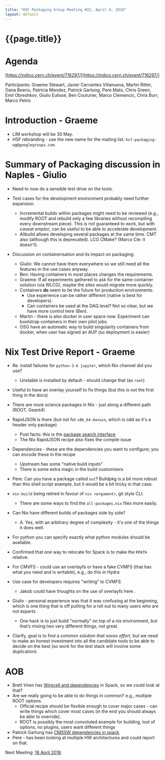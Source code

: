 ```yaml
---
title: "HSF Packaging Group Meeting #22, April 4, 2018"
layout: default
---
```


# {{page.title}}

Agenda
======
[https://indico.cern.ch/event/716297/](https://indico.cern.ch/event/716297/)

Participants: Graeme Stewart, Javier Cervantes Villanueva, Martin Ritter, Oana Boeriu, Patricia Mendez, Patrick Gartung, Pere Mato, Chris Green, Emil Obreshkov, Giulio Eulisse, Ben Couturier, Marco Clemencic, Chris Burr, Marco Petric

Introduction - Graeme
===========================
- LIM workshop will be 30 May.
- HSF rebranding - use the new name for the mailing list: `hsf-packaging-wg@googlegroups.com`. 


Summary of Packaging discussion in Naples - Giulio
==================================================

- Need to now do a sensible test drive on the tools.

- Test cases for the development environment probably need further expansion.
    - Incremental builds within packages might need to be reviewed (e.g., modify ROOT and rebuild only a few libraries without recompiling every downstream piece). This is not guaranteed to work, but with *caveat emptor*, can be useful to be able to accelerate development.
    - Alibuild allows developing several packages at the same time. CMT also (although this is deprecated). LCG CMake? (Marco Cle: it doesn't).

- Discussion on containerisation and its impact on packaging:
	- Giulio: We cannot have them everywhere so we still need all the features in the use cases anyway.
	- Ben: Having containers in most places changes the requirements.
	- Graeme: If all experiments gathered to ask for the same container solution (via WLCG), maybe the sites would migrate more quickly.
	- Containers **do** seem to be the future for production environments.
	    - Use experience can be rather different (native is best for developers).
	    - Can containers be used at the DAQ level? Not so clear, but we have more control here (Ben).
	- Martin - there is also docker in user space now. Experiment can bootstrap containers in their own pilot jobs.
	- OSG have an automatic way to build singularity containers from docker, when user has signed an AUP (so deployment is easier)


Nix Test Drive Report - Graeme
===================================

- Re. install failures for `python-3.6 jupyter`, which Nix channel did you use?
    - Unstable is installed by default - should change that (as `root`)
- Useful to have an overlay yourself to fix things (but this is not the first thing in the docs)
- There are more science packages in Nix - just along a different path (ROOT, Geant4)
- RapidJSON is there (but not for `x86_64-darwin`, which is odd as it's a header only package)
    - Post facto: this is the [package search interface](https://nixos.org/nixos/packages.html)
    - The Nix RapidJSON recipe also fixes the compile issue
- Dependencies - these are the dependencies you want to configure; you can encode these in the recipe
    - Upstream has some "native build inputs"
    - There is some extra magic in the build customisers
- Pere: Can you have a package called `out`? Buildpkg is a bit more robust than this shell script example, but it would be a bit tricky in that case.
- `nix-build` being retired in favour of `nix <argument>`, git style CLI.
    - There are some ways to find the `all-packages.nix` files more easily.
- Can Nix have different builds of packages side by side?
    - A. Yes, with an arbitrary degree of complexity - it's one of the things it does well.
- For python you can specify exactly what python modules should be available.
- Confirmed that one way to relocate for Spack is to make the `RPATH` relative.
- For CMVFS - could use an overlayfs or have a fake CVMFS (that has what you need and is writable), e.g., do this in Hydra
- Use case for developers requires "writing" to CVMFS.
    - Jakob could have thoughts on the use of overlayfs here .

- Giulio - personal experience was that it was confusing at the beginning, which is one thing that is off putting for a roll out to many users who are not experts
    - One hack is to just build "normally" on top of a nix environment, but that’s mixing two very different things, not great.

- Clarify, goal is to find a *common solution that saves effort*, but we need to make an honest investment into all the candidate tools to be able to decide on the best (so work for the test stack will involve some duplication).

AOB
===

- Brett Viren has [Wirecell and dependencies](https://github.com/WireCell/wire-cell-spack) in Spack, so we could look at that? 
- Are we really going to be able to do things in common? e.g., multiple ROOT options.
    - Official recipe should be flexible enough to cover major cases - can write things which cover most cases (in the end you should always be able to override).
    - ROOT is possibly the most convoluted example for building, lost of options, no plugins, users want different things
- Patrick Gartung has [CMSSW dependencies in spack](https://github.com/gartung/cmssw-spack).
- Pere - has been looking at multiple HW architectures and could report on that.

Next Meeting: [18 April 2018](https://indico.cern.ch/event/716297/).
